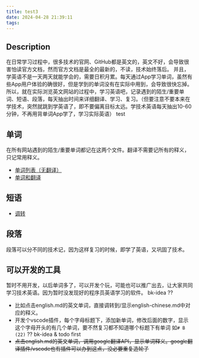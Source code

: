 ```yaml
---
title: test3
date: 2024-04-28 21:39:11
tags:
---
```


## Description
在日常学习过程中，很多技术的官网、GitHub都是英文的，英文不好，会导致很害怕读官方文档，然而官方文档是最全的最新的，不读，技术始终落后。
并且，学英语不是一天两天就能学会的，需要日积月累。每天通过App学习单词，虽然有些App用户体验的确很好，但是学到的单词没有在实际中用到，会导致很快忘掉。  
所以，就在实际浏览英文网站的过程中，学习英语吧，记录遇到的陌生/重要单词、短语、段落，每天抽出时间来详细翻译、学习、复习。（但要注意不要本来在学技术，突然就跳到学英语了，即不要偏离目标太远。学技术英语每天抽出10-60分钟，不再用背单词App学了，学习实际英语）
test
## 单词
在所有网站遇到的陌生/重要单词都记在这两个文件。翻译不需要记所有的释义，只记常用释义。
- [单词列表（无翻译）](word/english.md)
- [单词和翻译](word/english-chinese.md)

## 短语
- [调转](phrase/readme.md)

## 段落
段落可以分不同的技术记，因为这样复习的时候，即学了英语，又巩固了技术。

## 可以开发的工具
暂时不用开发，以后单词多了，可以开发个玩，可能也可以推广出去，让大家共同学习技术英语。因为暂时没发现好的程序员英语学习的软件。
bk-idea ??
- 比如点击english.md的英文单词，直接调转到/显示english-chinese.md中对应的释义。
- 开发个vscode插件，每个字母标题下，添加新单词，修改后面的数字，显示这个字母开头的有几个单词，要不然复习都不知道哪个标题下有单词 如`# B (22)` ?? bk-idea & todo first
- ~~点击english.md的英文单词，调用google翻译API，显示单词释义。google翻译插件/vscode也有插件可以办到这点，没必要重复造轮子~~
